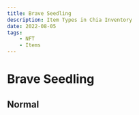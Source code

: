 ```yaml
---
title: Brave Seedling
description: Item Types in Chia Inventory
date: 2022-08-05
tags:
    - NFT
    - Items
---
```


# Brave Seedling
## Normal


